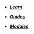 <!-- docs/_sidebar.md -->

* [***Learn***](README.md)

* [***Guides***](chapters/GUIDES.md)

* [***Modules***](chapters/modules/index.md)
